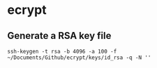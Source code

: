 # ecrypt

## Generate a RSA key file

`ssh-keygen -t rsa -b 4096 -a 100 -f ~/Documents/Github/ecrypt/keys/id_rsa -q -N ''`